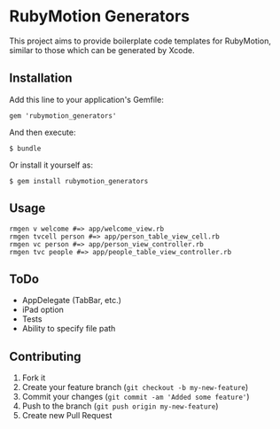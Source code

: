 # RubyMotion Generators

This project aims to provide boilerplate code templates for RubyMotion, similar to those which can be generated by Xcode.

## Installation

Add this line to your application's Gemfile:

    gem 'rubymotion_generators'

And then execute:

    $ bundle

Or install it yourself as:

    $ gem install rubymotion_generators

## Usage

    rmgen v welcome #=> app/welcome_view.rb
    rmgen tvcell person #=> app/person_table_view_cell.rb
    rmgen vc person #=> app/person_view_controller.rb
    rmgen tvc people #=> app/people_table_view_controller.rb

## ToDo

- AppDelegate (TabBar, etc.)
- iPad option
- Tests
- Ability to specify file path

## Contributing

1. Fork it
2. Create your feature branch (`git checkout -b my-new-feature`)
3. Commit your changes (`git commit -am 'Added some feature'`)
4. Push to the branch (`git push origin my-new-feature`)
5. Create new Pull Request
